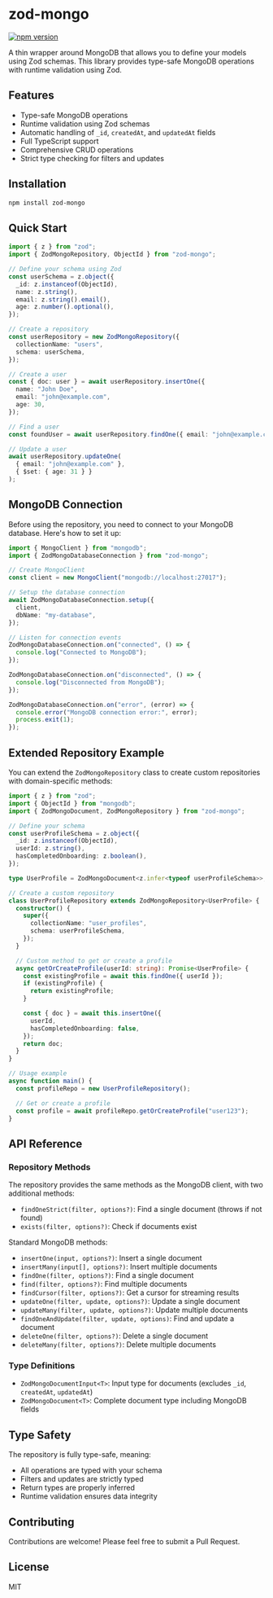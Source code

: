 # zod-mongo

[![npm version](https://badge.fury.io/js/zod-mongo.svg)](https://badge.fury.io/js/zod-mongo)

A thin wrapper around MongoDB that allows you to define your models using Zod schemas. This library provides type-safe MongoDB operations with runtime validation using Zod.

## Features

- Type-safe MongoDB operations
- Runtime validation using Zod schemas
- Automatic handling of `_id`, `createdAt`, and `updatedAt` fields
- Full TypeScript support
- Comprehensive CRUD operations
- Strict type checking for filters and updates

## Installation

```bash
npm install zod-mongo
```

## Quick Start

```typescript
import { z } from "zod";
import { ZodMongoRepository, ObjectId } from "zod-mongo";

// Define your schema using Zod
const userSchema = z.object({
  _id: z.instanceof(ObjectId),
  name: z.string(),
  email: z.string().email(),
  age: z.number().optional(),
});

// Create a repository
const userRepository = new ZodMongoRepository({
  collectionName: "users",
  schema: userSchema,
});

// Create a user
const { doc: user } = await userRepository.insertOne({
  name: "John Doe",
  email: "john@example.com",
  age: 30,
});

// Find a user
const foundUser = await userRepository.findOne({ email: "john@example.com" });

// Update a user
await userRepository.updateOne(
  { email: "john@example.com" },
  { $set: { age: 31 } }
);
```

## MongoDB Connection

Before using the repository, you need to connect to your MongoDB database. Here's how to set it up:

```typescript
import { MongoClient } from "mongodb";
import { ZodMongoDatabaseConnection } from "zod-mongo";

// Create MongoClient
const client = new MongoClient("mongodb://localhost:27017");

// Setup the database connection
await ZodMongoDatabaseConnection.setup({
  client,
  dbName: "my-database",
});

// Listen for connection events
ZodMongoDatabaseConnection.on("connected", () => {
  console.log("Connected to MongoDB");
});

ZodMongoDatabaseConnection.on("disconnected", () => {
  console.log("Disconnected from MongoDB");
});

ZodMongoDatabaseConnection.on("error", (error) => {
  console.error("MongoDB connection error:", error);
  process.exit(1);
});
```

## Extended Repository Example

You can extend the `ZodMongoRepository` class to create custom repositories with domain-specific methods:

```typescript
import { z } from "zod";
import { ObjectId } from "mongodb";
import { ZodMongoDocument, ZodMongoRepository } from "zod-mongo";

// Define your schema
const userProfileSchema = z.object({
  _id: z.instanceof(ObjectId),
  userId: z.string(),
  hasCompletedOnboarding: z.boolean(),
});

type UserProfile = ZodMongoDocument<z.infer<typeof userProfileSchema>>;

// Create a custom repository
class UserProfileRepository extends ZodMongoRepository<UserProfile> {
  constructor() {
    super({
      collectionName: "user_profiles",
      schema: userProfileSchema,
    });
  }

  // Custom method to get or create a profile
  async getOrCreateProfile(userId: string): Promise<UserProfile> {
    const existingProfile = await this.findOne({ userId });
    if (existingProfile) {
      return existingProfile;
    }

    const { doc } = await this.insertOne({
      userId,
      hasCompletedOnboarding: false,
    });
    return doc;
  }
}

// Usage example
async function main() {
  const profileRepo = new UserProfileRepository();

  // Get or create a profile
  const profile = await profileRepo.getOrCreateProfile("user123");
}
```

## API Reference

### Repository Methods

The repository provides the same methods as the MongoDB client, with two additional methods:

- `findOneStrict(filter, options?)`: Find a single document (throws if not found)
- `exists(filter, options?)`: Check if documents exist

Standard MongoDB methods:

- `insertOne(input, options?)`: Insert a single document
- `insertMany(input[], options?)`: Insert multiple documents
- `findOne(filter, options?)`: Find a single document
- `find(filter, options?)`: Find multiple documents
- `findCursor(filter, options?)`: Get a cursor for streaming results
- `updateOne(filter, update, options?)`: Update a single document
- `updateMany(filter, update, options?)`: Update multiple documents
- `findOneAndUpdate(filter, update, options)`: Find and update a document
- `deleteOne(filter, options?)`: Delete a single document
- `deleteMany(filter, options?)`: Delete multiple documents

### Type Definitions

- `ZodMongoDocumentInput<T>`: Input type for documents (excludes `_id`, `createdAt`, `updatedAt`)
- `ZodMongoDocument<T>`: Complete document type including MongoDB fields

## Type Safety

The repository is fully type-safe, meaning:

- All operations are typed with your schema
- Filters and updates are strictly typed
- Return types are properly inferred
- Runtime validation ensures data integrity

## Contributing

Contributions are welcome! Please feel free to submit a Pull Request.

## License

MIT
